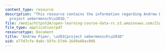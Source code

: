 ```yaml
---
content_type: resource
description: "This resource contains the information regarding Andrew Piper, \u201C\
  project uebermensch\u201D."
file: /media/https%3A/open-learning-course-data-rc.s3.amazonaws.com/21g-017-germany-and-its-european-context-fall-2002/e77d7cfe9a8c55fe57d41649a68ac066_MIT21G_017F02_lec_11_2.pdf
file_type: application/pdf
resourcetype: Document
title: "Andrew Piper, \u201Cproject uebermensch\u201D"
uid: e77d7cfe-9a8c-55fe-57d4-1649a68ac066
---
```

